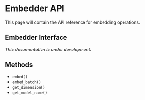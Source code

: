 # Embedder API

This page will contain the API reference for embedding operations.

## Embedder Interface

*This documentation is under development.*

## Methods

- `embed()`
- `embed_batch()`
- `get_dimension()`
- `get_model_name()` 
